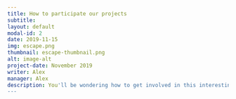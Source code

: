 ```yaml
---
title: How to participate our projects
subtitle: 
layout: default
modal-id: 2
date: 2019-11-15
img: escape.png
thumbnail: escape-thumbnail.png
alt: image-alt
project-date: November 2019
writer: Alex
manager: Alex
description: You'll be wondering how to get involved in this interesting project. So we made a guide to participate easily. <br /> github<br />git<br /> trello <br /> slack <br />저희는 지금 협업툴로 Slack, Trello, Github, Git 을 사용하고 있습니다. <br />하나라도 낯설 분들을 위해 작은 튜토리얼들을 준비했으니 너무 걱정마세요.<br />간단하게 설명을 드리자면, Slack은 팀원간의 소통을 위한 채팅방입니다.<br /> 다음 챕터부터는 실제 참여를 위한 실제 튜토리얼들을 준비했습니다! <br />
---
```

